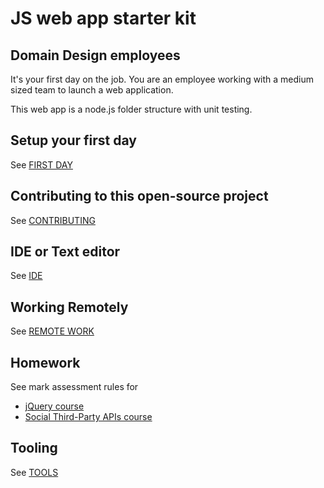 # JS web app starter kit
## Domain Design employees

It's your first day on the job. You are an employee working with a medium sized team to launch a web application.

This web app is a node.js folder structure with unit testing.

## Setup your first day
See [FIRST DAY](FIRST_DAY.md)

## Contributing to this open-source project
See [CONTRIBUTING](CONTRIBUTING.md)

## IDE or Text editor
See [IDE](IDE.md)

## Working Remotely
See [REMOTE WORK](REMOTE_WORK.md)

## Homework
See mark assessment rules for
* [jQuery course](./public/jQuery#assessment)
* [Social Third-Party APIs course](./public/social-apis#assessment)

## Tooling
See [TOOLS](TOOLS.md)
